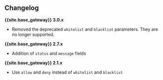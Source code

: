 ## Changelog

**{{site.base_gateway}} 3.0.x**
- Removed the deprecated `whitelist` and `blacklist` parameters.
They are no longer supported.

**{{site.base_gateway}} 2.7.x**
- Addition of `status` and `message` fields

**{{site.base_gateway}} 2.1.x**
- Use `allow` and `deny` instead of `whitelist` and `blacklist`
